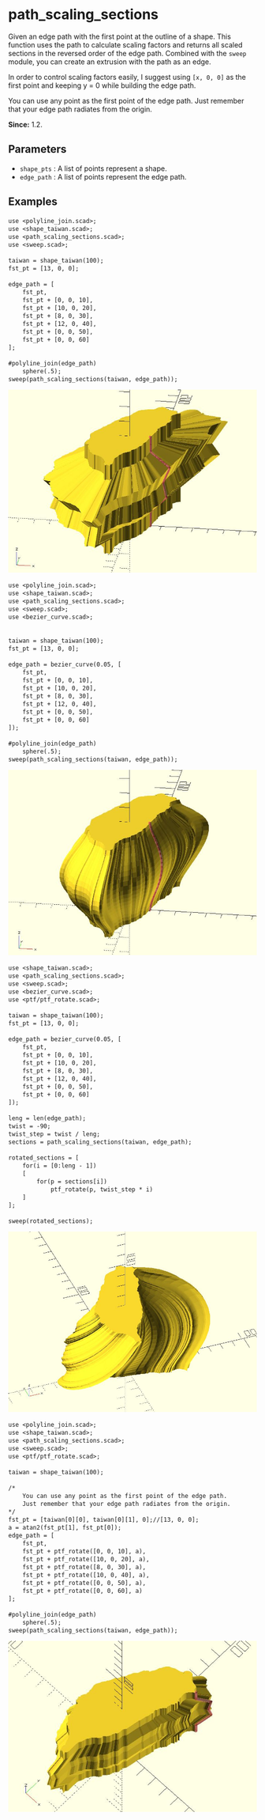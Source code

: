 # path_scaling_sections

Given an edge path with the first point at the outline of a shape. This function uses the path to calculate scaling factors and returns all scaled sections in the reversed order of the edge path. Combined with the `sweep` module, you can create an extrusion with the path as an edge. 

In order to control scaling factors easily, I suggest using `[x, 0, 0]` as the first point and keeping y = 0 while building the edge path.

You can use any point as the first point of the edge path. Just remember that your edge path radiates from the origin.

**Since:** 1.2.

## Parameters

- `shape_pts` : A list of points represent a shape.
- `edge_path` : A list of points represent the edge path.

## Examples

	use <polyline_join.scad>;
	use <shape_taiwan.scad>;
	use <path_scaling_sections.scad>;
	use <sweep.scad>;

	taiwan = shape_taiwan(100);
	fst_pt = [13, 0, 0];

	edge_path = [
		fst_pt,
		fst_pt + [0, 0, 10],
		fst_pt + [10, 0, 20],
		fst_pt + [8, 0, 30],
		fst_pt + [12, 0, 40],
		fst_pt + [0, 0, 50],
		fst_pt + [0, 0, 60]
	];

	#polyline_join(edge_path) 
	    sphere(.5);
	sweep(path_scaling_sections(taiwan, edge_path));

![path_scaling_sections](images/lib3x-path_scaling_sections-1.JPG)

	use <polyline_join.scad>;
	use <shape_taiwan.scad>;
	use <path_scaling_sections.scad>;
	use <sweep.scad>;
	use <bezier_curve.scad>;


	taiwan = shape_taiwan(100);
	fst_pt = [13, 0, 0];

	edge_path = bezier_curve(0.05, [
		fst_pt,
		fst_pt + [0, 0, 10],
		fst_pt + [10, 0, 20],
		fst_pt + [8, 0, 30],
		fst_pt + [12, 0, 40],
		fst_pt + [0, 0, 50],
		fst_pt + [0, 0, 60]
	]);

	#polyline_join(edge_path) 
	    sphere(.5);
	sweep(path_scaling_sections(taiwan, edge_path));

![path_scaling_sections](images/lib3x-path_scaling_sections-2.JPG)

	use <shape_taiwan.scad>;
	use <path_scaling_sections.scad>;
	use <sweep.scad>;
	use <bezier_curve.scad>;
	use <ptf/ptf_rotate.scad>;

	taiwan = shape_taiwan(100);
	fst_pt = [13, 0, 0];

	edge_path = bezier_curve(0.05, [
		fst_pt,
		fst_pt + [0, 0, 10],
		fst_pt + [10, 0, 20],
		fst_pt + [8, 0, 30],
		fst_pt + [12, 0, 40],
		fst_pt + [0, 0, 50],
		fst_pt + [0, 0, 60]
	]);

	leng = len(edge_path);
	twist = -90;
	twist_step = twist / leng;
	sections = path_scaling_sections(taiwan, edge_path);

	rotated_sections = [
		for(i = [0:leng - 1]) 
		[
			for(p = sections[i]) 
				ptf_rotate(p, twist_step * i)        
		]
	];

	sweep(rotated_sections);

![path_scaling_sections](images/lib3x-path_scaling_sections-3.JPG)	

	use <polyline_join.scad>;
	use <shape_taiwan.scad>;
	use <path_scaling_sections.scad>;
	use <sweep.scad>;
    use <ptf/ptf_rotate.scad>;

	taiwan = shape_taiwan(100);

    /* 
	    You can use any point as the first point of the edge path.
		Just remember that your edge path radiates from the origin.
	*/
	fst_pt = [taiwan[0][0], taiwan[0][1], 0];//[13, 0, 0];
    a = atan2(fst_pt[1], fst_pt[0]);
	edge_path = [
		fst_pt,
		fst_pt + ptf_rotate([0, 0, 10], a),
		fst_pt + ptf_rotate([10, 0, 20], a),
		fst_pt + ptf_rotate([8, 0, 30], a),
		fst_pt + ptf_rotate([10, 0, 40], a),
		fst_pt + ptf_rotate([0, 0, 50], a),
		fst_pt + ptf_rotate([0, 0, 60], a)
	];

	#polyline_join(edge_path) 
	    sphere(.5);
	sweep(path_scaling_sections(taiwan, edge_path));

![path_scaling_sections](images/lib3x-path_scaling_sections-4.JPG)